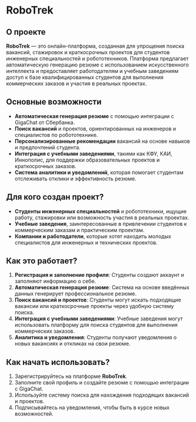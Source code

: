 # RoboTrek

## О проекте

**RoboTrek** — это онлайн-платформа, созданная для упрощения поиска вакансий, стажировок и краткосрочных проектов для студентов инженерных специальностей и робототехников. Платформа предлагает автоматическую генерацию резюме с использованием искусственного интеллекта и предоставляет работодателям и учебным заведениям доступ к базе квалифицированных студентов для выполнения коммерческих заказов и участия в реальных проектах.

## Основные возможности

- **Автоматическая генерация резюме** с помощью интеграции с GigaChat от Сбербанка.
- **Поиск вакансий** и проектов, ориентированных на инженеров и специалистов по робототехнике.
- **Персонализированные рекомендации** вакансий на основе навыков и предпочтений студента.
- **Интеграция с учебными заведениями**, такими как КФУ, КАИ, Иннополис, для поддержки образовательных проектов и краткосрочных заказов.
- **Система аналитики и уведомлений**, которая помогает студентам отслеживать отклики и эффективность резюме.

## Для кого создан проект?

- **Студенты инженерных специальностей** и робототехники, ищущие работу, стажировки или возможность участия в реальных проектах.
- **Учебные заведения**, заинтересованные в привлечении студентов к коммерческим заказам и практическим проектам.
- **Компании и работодатели**, которые хотят находить молодых специалистов для инженерных и технических проектов.

## Как это работает?

1. **Регистрация и заполнение профиля**: Студенты создают аккаунт и заполняют информацию о себе.
2. **Автоматическая генерация резюме**: Система на основе введённых данных генерирует профессиональное резюме.
3. **Поиск вакансий и проектов**: Студенты могут искать подходящие вакансии или краткосрочные проекты через удобную систему поиска.
4. **Интеграция с учебными заведениями**: Учебные заведения могут использовать платформу для поиска студентов для выполнения коммерческих заказов.
5. **Аналитика и уведомления**: Студенты получают уведомления о новых вакансиях и откликах на свои резюме.

## Как начать использовать?

1. Зарегистрируйтесь на платформе **RoboTrek**.
2. Заполните свой профиль и создайте резюме с помощью интеграции с GigaChat.
3. Используйте систему поиска для нахождения подходящих вакансий и проектов.
4. Подписывайтесь на уведомления, чтобы быть в курсе новых возможностей.


